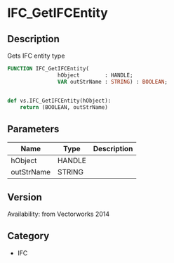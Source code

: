 # IFC_GetIFCEntity

## Description
Gets IFC entity type

```pascal
FUNCTION IFC_GetIFCEntity(
				hObject        : HANDLE;
				VAR outStrName : STRING) : BOOLEAN;
```

```python

def vs.IFC_GetIFCEntity(hObject):
    return (BOOLEAN, outStrName)
```

## Parameters
|Name|Type|Description|
|---|---|---|
|hObject|HANDLE||
|outStrName|STRING||

## Version
Availability: from Vectorworks 2014
## Category
* IFC

